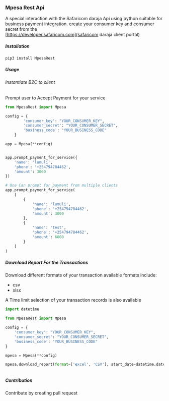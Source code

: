 ### Mpesa Rest Api
A special interaction with the Safaricom daraja Api using python
suitable for business payment integration. create your consumer key and consumer secret from the  
[https://developer.safaricom.com](safaricom daraja client portal)

##### Installation

```commandline
pip3 install MpesaRest
```
##### Usage
###### Instantiate B2C to client
Prompt user to Accept Payment for your service

```python
from MpesaRest import Mpesa

config = {
        'consumer_key': "YOUR_CONSUMER_KEY",
        'consumer_secret': "YOUR_CONSUMER_SECRET",
        'business_code': "YOUR_BUSINESS_CODE"
    }

app = Mpesa(**config)


app.prompt_payment_for_service({
    'name': 'lumuli',
    'phone': '+254794784462',
    'amount': 3000
})

# One Can prompt for payment from multiple clients
app.prompt_payment_for_service(
    [
        {
            'name': 'lumuli',
            'phone': '+254794784462',
            'amount': 3000
        },
        {
            'name': 'test',
            'phone': '+254794784462',
            'amount': 6000
        }
    ]
)
```

##### Download Report For the Transactions
Download different formats of your transaction available formats include:
- csv
- xlsx

A Time limit selection of your transaction records is also available

```python
import datetime

from MpesaRest import Mpesa

config = {
    'consumer_key': "YOUR_CONSUMER_KEY",
    'consumer_secret': "YOUR_CONSUMER_SECRET",
    'business_code': "YOUR_BUSINESS_CODE"
}

mpesa = Mpesa(**config)

mpesa.download_report(format=['excel', 'CSV'], start_date=datetime.datetime.today(), end_date=datetime.datetime)
```

```python

```

##### Contribution
Contribute by creating pull request